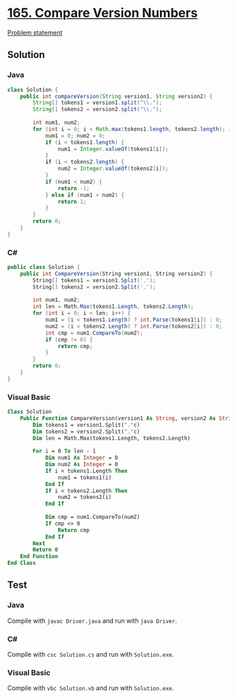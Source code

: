 # [165. Compare Version Numbers][title]

[Problem statement][title]

## Solution

### Java

```java
class Solution {
    public int compareVersion(String version1, String version2) {
        String[] tokens1 = version1.split("\\.");
        String[] tokens2 = version2.split("\\.");
        
        int num1, num2;
        for (int i = 0; i < Math.max(tokens1.length, tokens2.length); i++) {
            num1 = 0; num2 = 0;
            if (i < tokens1.length) {
                num1 = Integer.valueOf(tokens1[i]);
            }
            if (i < tokens2.length) {
                num2 = Integer.valueOf(tokens2[i]);
            }
            if (num1 < num2) {
                return -1;
            } else if (num1 > num2) {
                return 1;
            }
        }
        return 0;
    }
}
```

### C#

```c#
public class Solution {
    public int CompareVersion(String version1, String version2) {
        String[] tokens1 = version1.Split('.');
        String[] tokens2 = version2.Split('.');
        
        int num1, num2;
        int len = Math.Max(tokens1.Length, tokens2.Length);
        for (int i = 0; i < len; i++) {
            num1 = (i < tokens1.Length) ? int.Parse(tokens1[i]) : 0;
            num2 = (i < tokens2.Length) ? int.Parse(tokens2[i]) : 0;
            int cmp = num1.CompareTo(num2);
            if (cmp != 0) {
                return cmp;
            }
        }
        return 0;
    }
}
```

### Visual Basic

```vb
Class Solution 
	Public Function CompareVersion(version1 As String, version2 As String) As Integer
		Dim tokens1 = version1.Split("."c)
		Dim tokens2 = version2.Split("."c)
		Dim len = Math.Max(tokens1.Length, tokens2.Length)
		
		For i = 0 To len - 1
			Dim num1 As Integer = 0
			Dim num2 As Integer = 0
			If i < tokens1.Length Then
				num1 = tokens1(i)
			End If
			If i < tokens2.Length Then
				num2 = tokens2(i)
			End If
			
			Dim cmp = num1.CompareTo(num2)
			If cmp <> 0
				Return cmp
			End If
		Next
		Return 0
	End Function
End Class
```

## Test

### Java

Compile with `javac Driver.java` and run with `java Driver`.

### C#

Compile with `csc Solution.cs` and run with `Solution.exe`.

### Visual Basic

Compile with `vbc Solution.vb` and run with `Solution.exe`.

[title]: https://leetcode.com/problems/compare-version-numbers/